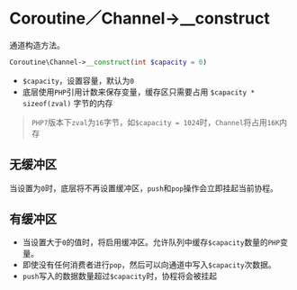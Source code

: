 # Coroutine／Channel->__construct

通道构造方法。

```php
Coroutine\Channel->__construct(int $capacity = 0)
```

* `$capacity`，设置容量，默认为`0`
* 底层使用`PHP`引用计数来保存变量，缓存区只需要占用 `$capacity * sizeof(zval)` 字节的内存

> `PHP7`版本下`zval`为`16`字节，如`$capacity = 1024`时，`Channel`将占用`16K`内存

无缓冲区
---
当设置为`0`时，底层将不再设置缓冲区，`push`和`pop`操作会立即挂起当前协程。

有缓冲区
---
* 当设置大于`0`的值时，将启用缓冲区。允许队列中缓存`$capacity`数量的`PHP`变量。
* 即使没有任何消费者进行`pop`，然后可以向通道中写入`$capacity`次数据。
* `push`写入的数据数量超过`$capacity`时，协程将会被挂起

